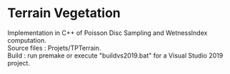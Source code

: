 # Terrain Vegetation

Implementation in C++ of Poisson Disc Sampling and WetnessIndex computation.</br>
Source files : Projets/TPTerrain. </br>
Build : run premake or execute "buildvs2019.bat" for a Visual Studio 2019 project. </br>

